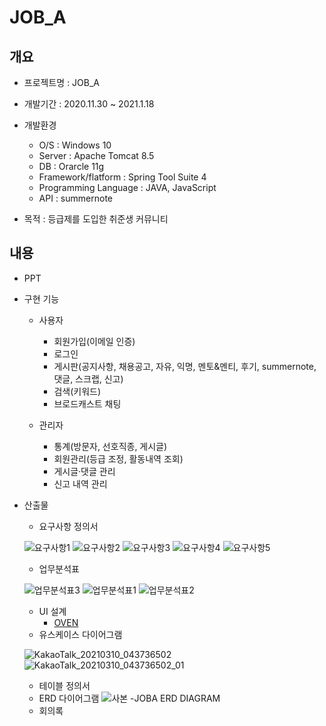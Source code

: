 # JOB_A


## 개요
+ 프로젝트명 : JOB_A
+ 개발기간 : 2020.11.30 ~ 2021.1.18
+ 개발환경 
  - O/S : Windows 10
  - Server : Apache Tomcat 8.5
  - DB : Orarcle 11g
  - Framework/flatform : Spring Tool Suite 4
  - Programming Language : JAVA, JavaScript
  - API : summernote

+ 목적 : 등급제를 도입한 취준생 커뮤니티 

## 내용
+ PPT
+ 구현 기능

  - 사용자
    * 회원가입(이메일 인증)
    * 로그인
    * 게시판(공지사항, 채용공고, 자유, 익명, 멘토&멘티, 후기, summernote, 댓글, 스크랩, 신고)
    * 검색(키워드)
    * 브로드캐스트 채팅

  - 관리자
    * 통계(방문자, 선호직종, 게시글)
    * 회원관리(등급 조정, 활동내역 조회)
    * 게시글·댓글 관리
    * 신고 내역 관리
+ 산출물
  - 요구사항 정의서

  ![요구사항1](https://user-images.githubusercontent.com/73675222/110516336-cd7dbf80-814c-11eb-9990-df8fed9be02b.jpg)
  ![요구사항2](https://user-images.githubusercontent.com/73675222/110516345-d078b000-814c-11eb-9ba0-e6f912573560.jpg)
  ![요구사항3](https://user-images.githubusercontent.com/73675222/110516371-d79fbe00-814c-11eb-8b94-330311d239ab.jpg)
  ![요구사항4](https://user-images.githubusercontent.com/73675222/110516385-da9aae80-814c-11eb-8e92-a839134f9df1.jpg)
  ![요구사항5](https://user-images.githubusercontent.com/73675222/110516395-de2e3580-814c-11eb-8ff3-dbe2e138ebe6.jpg)
  - 업무분석표

  ![업무분석표3](https://user-images.githubusercontent.com/73675222/110523293-3cf7ad00-8155-11eb-9ae5-6b2792f6e637.jpg)
  ![업무분석표1](https://user-images.githubusercontent.com/73675222/110523287-39642600-8155-11eb-854e-ef929a9bdd29.jpg)
  ![업무분석표2](https://user-images.githubusercontent.com/73675222/110523289-3b2de980-8155-11eb-9147-28bd08af94a4.jpg)

  - UI 설계
      * [OVEN](https://ovenapp.io/view/5qDwbEak4wY17cPuCgoYkBD3x4G0jREf/)
  - 유스케이스 다이어그램
  
  ![KakaoTalk_20210310_043736502](https://user-images.githubusercontent.com/73675222/110527619-8ac2e400-815a-11eb-9617-a17a120ec0b1.jpg)
  ![KakaoTalk_20210310_043736502_01](https://user-images.githubusercontent.com/73675222/110527633-8e566b00-815a-11eb-8e6f-fd6b263129d5.jpg)
  
  - 테이블 정의서
  - ERD 다이어그램
  ![사본 -JOBA ERD DIAGRAM](https://user-images.githubusercontent.com/73675222/110462192-b53d7e80-8113-11eb-8313-b16a346c7efc.png)
  - 회의록



